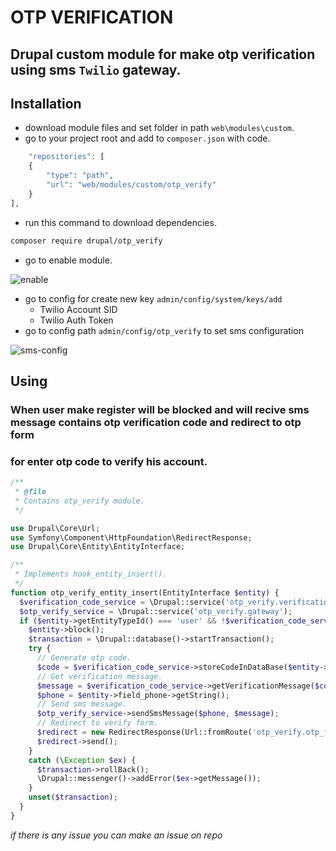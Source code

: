 # OTP VERIFICATION

## Drupal custom module for make otp verification using sms `Twilio` gateway.

## Installation

- download module files and set folder in path `web\modules\custom`.
- go to your project root and add to `composer.json` with code.

```php
    "repositories": [
    {
        "type": "path",
        "url": "web/modules/custom/otp_verify"
    }
],
```

- run this command to download dependencies.

```bash
composer require drupal/otp_verify
```

- go to enable module.

![enable](/enable-module.png)

- go to config for create new key `admin/config/system/keys/add`
  - Twilio Account SID
  - Twilio Auth Token
- go to config path `admin/config/otp_verify` to set sms configuration

![sms-config](/sms-config.png)

## Using

### When user make register will be blocked and will recive sms message contains otp verification code and redirect to otp form

### for enter otp code to verify his account.

```php
/**
 * @file
 * Contains otp_verify module.
 */

use Drupal\Core\Url;
use Symfony\Component\HttpFoundation\RedirectResponse;
use Drupal\Core\Entity\EntityInterface;

/**
 * Implements hook_entity_insert().
 */
function otp_verify_entity_insert(EntityInterface $entity) {
  $verification_code_service = \Drupal::service('otp_verify.verification_code');
  $otp_verify_service = \Drupal::service('otp_verify.gateway');
  if ($entity->getEntityTypeId() === 'user' && !$verification_code_service->isVerified($entity->id())) {
    $entity->block();
    $transaction = \Drupal::database()->startTransaction();
    try {
      // Generate otp code.
      $code = $verification_code_service->storeCodeInDataBase($entity->id());
      // Get verification message.
      $message = $verification_code_service->getVerificationMessage($code);
      $phone = $entity->field_phone->getString();
      // Send sms message.
      $otp_verify_service->sendSmsMessage($phone, $message);
      // Redirect to verify form.
      $redirect = new RedirectResponse(Url::fromRoute('otp_verify.otp_form')->toString());
      $redirect->send();
    }
    catch (\Exception $ex) {
      $transaction->rollBack();
      \Drupal::messenger()->addError($ex->getMessage());
    }
    unset($transaction);
  }
}
```

_if there is any issue you can make an issue on repo_
